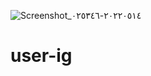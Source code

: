 ![Screenshot_٢٠٢٢٠٥١٤-٠٢٥٣٤٦](https://user-images.githubusercontent.com/103214710/168408066-074e17e9-c513-470e-ae63-d0570fe3c220.jpg)
# user-ig
